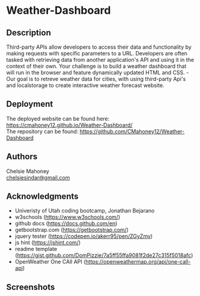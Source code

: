 # Weather-Dashboard

## Description

Third-party APIs allow developers to access their data and functionality by making requests with specific parameters to a URL. Developers are often tasked with retrieving data from another application's API and using it in the context of their own. Your challenge is to build a weather dashboard that will run in the browser and feature dynamically updated HTML and CSS.
-Our goal is to retreve weather data for cities, with using third-party Api's and localstorage to create interactive weather forecast website.


## Deployment 

The deployed website can be found here: https://cmahoney12.github.io/Weather-Dashboard/  
The repository can be found: https://github.com/CMahoney12/Weather-Dashboard  


## Authors

Chelsie Mahoney  
chelsiesindar@gmail.com  



## Acknowledgments

* Univeristy of Utah coding bootcamp, Jonathan Bejarano
* w3schools (https://www.w3schools.com/)  
* github docs (https://docs.github.com/en)  
* getbootstrap.com (https://getbootstrap.com/)  
* jquery tester (https://codepen.io/akerr95/pen/ZGyZmv)  
* js hint (https://jshint.com/)  
* readme template (https://gist.github.com/DomPizzie/7a5ff55ffa9081f2de27c315f5018afc)  
* OpenWeather One CAll API (https://openweathermap.org/api/one-call-api)  


## Screenshots

